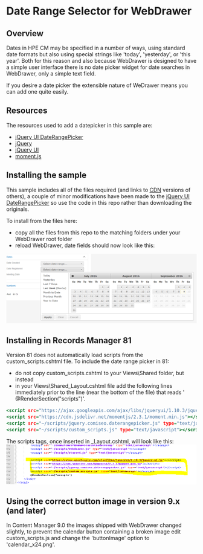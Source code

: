 # Date Range Selector for WebDrawer

## Overview
Dates in HPE CM may be specified in a number of ways, using standard date formats but also using special strings like 'today', 'yesterday', or 'this year'.  Both for this reason and also because WebDrawer is designed to have a simple user interface there is no date picker widget for date searches in WebDrawer, only a simple text field.

If you desire a date picker the extensible nature of WeDrawer means you can add one quite easily.

## Resources
The resources used to add a datepicker in this sample are:
 * [jQuery UI DateRangePicker](https://tamble.github.io/jquery-ui-daterangepicker/)
 * [jQuery](http://jquery.com/)
 * [jQuery UI](http://jqueryui.com/)
 * [moment.js](http://momentjs.com/)

## Installing the sample
This sample includes all of the files required (and links to [CDN](https://en.wikipedia.org/wiki/Content_delivery_network) versions of others), a couple of minor modifications have been made to the [jQuery UI DateRangePicker](https://tamble.github.io/jquery-ui-daterangepicker/) so use the code in this repo rather than downloading the originals.

To install from the files here:
  * copy all the files from this repo to the matching folders under your WebDrawer root folder
  * reload WebDrawer, date fields should now look like this:

 ![image 1](date_range_picker.PNG)
 
 ## Installing in Records Manager 81

 Version 81 does not automatically load scripts from the custom_scripts.cshtml file.  To include the date range picker in 81:
  * do not copy custom_scripts.cshtml to your Views\Shared folder, but instead
  * in your Views\Shared\_Layout.cshtml file add the following lines immediately prior to the line (near the bottom of the file) that reads ' @RenderSection("scripts")'.
 
 ```.html
<script src="https://ajax.googleapis.com/ajax/libs/jqueryui/1.10.3/jquery-ui.js"></script>
<script src="https://cdn.jsdelivr.net/momentjs/2.3.1/moment.min.js"></script>
<script src="~/scripts/jquery.comiseo.daterangepicker.js" type="text/javascript"></script>
<script src="~/scripts/custom_scripts.js" type="text/javascript"></script>
 ```

 The scripts tags, once inserted in _Layout.cshtml, will look like this:
  ![image 1](scripts_in_layout.PNG)

  ## Using the correct button image in version 9.x (and later)
  In Content Manager 9.0 the images shipped with WebDrawer changed slightly, to prevent the calendar button containing a broken image edit custom_scripts.js and change the 'buttonImage' option to 'calendar_x24.png'. 
